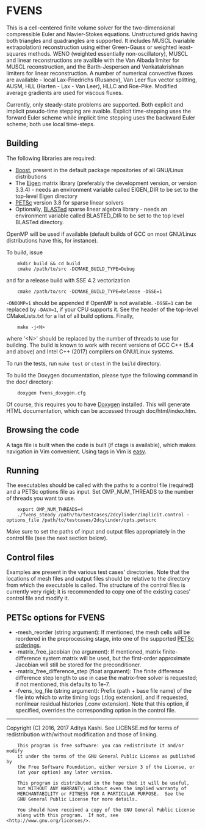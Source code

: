 FVENS
=====

This is a cell-centered finite volume solver for the two-dimensional compressible Euler and Navier-Stokes equations. Unstructured grids having both triangles and quadrangles are supported. It includes MUSCL (variable extrapolation) reconstruction using either Green-Gauss or weighted least-squares methods. WENO (weighted essentially non-oscillatory), MUSCL and linear reconstructions are availble with the Van Albada limiter for MUSCL reconstruction, and the Barth-Jespersen and Venkatakrishnan limiters for linear reconstruction. A number of numerical convective fluxes are available - local Lax-Friedrichs (Rusanov), Van Leer flux vector splitting, AUSM, HLL (Harten - Lax - Van Leer), HLLC and Roe-Pike. Modified average gradients are used for viscous fluxes. 

Currently, only steady-state problems are supported. Both explicit and implicit pseudo-time stepping are avaible. Explicit time-stepping uses the forward Euler scheme while implicit time stepping uses the backward Euler scheme; both use local time-steps.

Building
--------
The following libraries are required:
- [Boost](http://www.boost.org/), present in the default package repositories of all GNU/Linux distributions
- The [Eigen](http://eigen.tuxfamily.org/index.php?title=Main_Page) matrix library (preferably the development version, or version 3.3.4) - needs an environment variable called EIGEN_DIR to be set to the top-level Eigen directory
- [PETSc](http://www.mcs.anl.gov/petsc/) version 3.8 for sparse linear solvers
- Optionally, [BLASTed](https://github.com/Slaedr/BLASTed) sparse linear algebra library - needs an environment variable called BLASTED_DIR to be set to the top level BLASTed directory.

OpenMP will be used if available (default builds of GCC on most GNU/Linux distributions have this, for instance).

To build, issue

		mkdir build && cd build
		cmake /path/to/src -DCMAKE_BUILD_TYPE=Debug

and for a release build with SSE 4.2 vectorization

		cmake /path/to/src -DCMAKE_BUILD_TYPE=Release -DSSE=1

`-DNOOMP=1` should be appended if OpenMP is not available. `-DSSE=1` can be replaced by `-DAVX=1`, if your CPU supports it. See the header of the top-level CMakeLists.txt for a list of all build options.  Finally,

		make -j<N>

where '\<N\>' should be replaced by the number of threads to use for building. The build is known to work with recent versions of GCC C++ (5.4 and above) and Intel C++ (2017) compilers on GNU/Linux systems.

To run the tests, run `make test` or `ctest` in the `build` directory.

To build the Doxygen documentation, please type the following command in the doc/ directory:

		doxygen fvens_doxygen.cfg

Of course, this requires you to have [Doxygen](http://www.stack.nl/~dimitri/doxygen/index.html) installed. This will generate HTML documentation, which can be accessed through doc/html/index.htm.

Browsing the code
-----------------
A tags file is built when the code is built (if ctags is available), which makes navigation in Vim convenient. Using tags in Vim is [easy](http://vim.wikia.com/wiki/Browsing_programs_with_tags).

Running
-------
The executables should be called with the paths to a control file (required) and a PETSc options file as input. Set OMP_NUM_THREADS to the number of threads you want to use.

		export OMP_NUM_THREADS=4
		./fvens_steady /path/to/testcases/2dcylinder/implicit.control -options_file /path/to/testcases/2dcylinder/opts.petscrc

Make sure to set the paths of input and output files appropriately in the control file (see the next section below).

Control files
-------------
Examples are present in the various test cases' directories. Note that the locations of mesh files and output files should be relative to the directory from which the executable is called. The structure of the control files is currently very rigid; it is recommended to copy one of the existing cases' control file and modify it.

PETSc options for FVENS
-----------------------
* -mesh_reorder (string argument): If mentioned, the mesh cells will be reordered in the preprocessing stage, into one of the supported [PETSc orderings](www.mcs.anl.gov/petsc/petsc-current/docs/manualpages/Mat/MatOrderingType.html).
* -matrix_free_jacobian (no argument): If mentioned, matrix finite-difference system matrix will be used, but the first-order approximate Jacobian will still be stored for the preconditioner.
* -matrix_free_difference_step (float argument): The finite difference difference step length to use in case the matrix-free solver is requested; if not mentioned, this defaults to 1e-7.
* -fvens_log_file (string argument): Prefix (path + base file name) of the file into which to write timing logs (.tlog extension), and if requested, nonlinear residual histories (.conv extension). Note that this option, if specified, overrides the corresponding option in the control file.

---

Copyright (C) 2016, 2017 Aditya Kashi. See LICENSE.md for terms of redistribution with/without modification and those of linking.

        This program is free software: you can redistribute it and/or modify
        it under the terms of the GNU General Public License as published by
        the Free Software Foundation, either version 3 of the License, or
        (at your option) any later version.

        This program is distributed in the hope that it will be useful,
        but WITHOUT ANY WARRANTY; without even the implied warranty of
        MERCHANTABILITY or FITNESS FOR A PARTICULAR PURPOSE.  See the
        GNU General Public License for more details.

        You should have received a copy of the GNU General Public License
        along with this program.  If not, see <http://www.gnu.org/licenses/>.
